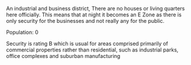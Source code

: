 An industrial and business district, There are no houses or living quarters here officially. This means that at night it becomes an E Zone as there is only security for the businesses and not really any for the public.

Population: 0

Security is rating B which is usual for areas comprised primarily of commercial properties rather than residential, such as industrial parks, office complexes and suburban manufacturing